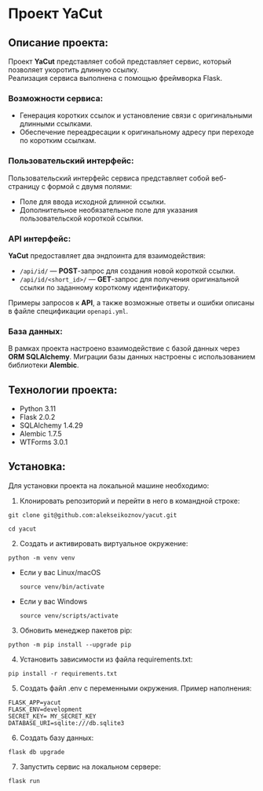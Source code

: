 # Проект YaCut

## Описание проекта:

Проект **YaCut** представляет собой представляет сервис, который позволяет укоротить длинную ссылку.<br>
Реализация сервиса выполнена с помощью фреймворка Flask.

### Возможности сервиса:

- Генерация коротких ссылок и установление связи с оригинальными длинными ссылками.
- Обеспечение переадресации к оригинальному адресу при переходе по коротким ссылкам.

### Пользовательский интерфейс:

Пользовательский интерфейс сервиса представляет собой веб-страницу с формой с двумя полями:

- Поле для ввода исходной длинной ссылки.
- Дополнительное необязательное поле для указания пользовательской короткой ссылки.

### API интерфейс:

**YaCut** предоставляет два эндпоинта для взаимодействия:

- `/api/id/` — **POST**-запрос для создания новой короткой ссылки.
- `/api/id/<short_id>/` — **GET**-запрос для получения оригинальной ссылки по заданному короткому идентификатору.

Примеры запросов к **API**, а также возможные ответы и ошибки описаны в файле спецификации `openapi.yml`.

### База данных:

В рамках проекта настроено взаимодействие с базой данных через **ORM SQLAlchemy**. Миграции базы данных настроены с использованием библиотеки **Alembic**.

## Технологии проекта:

- Python 3.11
- Flask 2.0.2
- SQLAlchemy 1.4.29
- Alembic 1.7.5
- WTForms 3.0.1

## Установка:

Для установки проекта на локальной машине необходимо:

1. Клонировать репозиторий и перейти в него в командной строке:
```
git clone git@github.com:alekseikoznov/yacut.git
```
```
cd yacut
```
2. Cоздать и активировать виртуальное окружение:
```
python -m venv venv
```
* Если у вас Linux/macOS
    ```
    source venv/bin/activate
    ```
* Если у вас Windows
    ```
    source venv/scripts/activate
    ```
3. Обновить менеджер пакетов pip:
```
python -m pip install --upgrade pip
```
4. Установить зависимости из файла requirements.txt:
```
pip install -r requirements.txt
```
5. Создать файл .env с переменными окружения. Пример наполнения:
```
FLASK_APP=yacut
FLASK_ENV=development
SECRET_KEY= MY_SECRET_KEY
DATABASE_URI=sqlite:///db.sqlite3
```
6. Создать базу данных:
```
flask db upgrade
```
7. Запустить сервис на локальном сервере:
```
flask run
```

